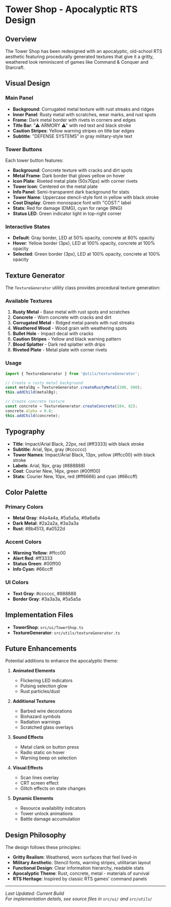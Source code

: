 # Tower Shop - Apocalyptic RTS Design

## Overview

The Tower Shop has been redesigned with an apocalyptic, old-school RTS aesthetic featuring procedurally generated textures that give it a gritty, weathered look reminiscent of games like Command & Conquer and Starcraft.

## Visual Design

### Main Panel

- **Background**: Corrugated metal texture with rust streaks and ridges
- **Inner Panel**: Rusty metal with scratches, wear marks, and rust spots
- **Frame**: Dark metal border with rivets in corners and edges
- **Title Bar**: "⚠ ARMORY ⚠" with red text and black stroke
- **Caution Stripes**: Yellow warning stripes on title bar edges
- **Subtitle**: "DEFENSE SYSTEMS" in gray military-style text

### Tower Buttons

Each tower button features:

- **Background**: Concrete texture with cracks and dirt spots
- **Metal Frame**: Dark border that glows yellow on hover
- **Icon Plate**: Riveted metal plate (50x70px) with corner rivets
- **Tower Icon**: Centered on the metal plate
- **Info Panel**: Semi-transparent dark background for stats
- **Tower Name**: Uppercase stencil-style font in yellow with black stroke
- **Cost Display**: Green monospace font with "COST:" label
- **Stats**: Red for damage (DMG), cyan for range (RNG)
- **Status LED**: Green indicator light in top-right corner

### Interactive States

- **Default**: Gray border, LED at 50% opacity, concrete at 80% opacity
- **Hover**: Yellow border (3px), LED at 100% opacity, concrete at 100% opacity
- **Selected**: Green border (3px), LED at 100% opacity, concrete at 100% opacity

## Texture Generator

The `TextureGenerator` utility class provides procedural texture generation:

### Available Textures

1. **Rusty Metal** - Base metal with rust spots and scratches
2. **Concrete** - Worn concrete with cracks and dirt
3. **Corrugated Metal** - Ridged metal panels with rust streaks
4. **Weathered Wood** - Wood grain with weathering spots
5. **Bullet Hole** - Impact decal with cracks
6. **Caution Stripes** - Yellow and black warning pattern
7. **Blood Splatter** - Dark red splatter with drips
8. **Riveted Plate** - Metal plate with corner rivets

### Usage

```typescript
import { TextureGenerator } from '@utils/textureGenerator';

// Create a rusty metal background
const metalBg = TextureGenerator.createRustyMetal(200, 500);
this.addChild(metalBg);

// Create concrete texture
const concrete = TextureGenerator.createConcrete(184, 82);
concrete.alpha = 0.8;
this.addChild(concrete);
```

## Typography

- **Title**: Impact/Arial Black, 22px, red (#ff3333) with black stroke
- **Subtitle**: Arial, 9px, gray (#cccccc)
- **Tower Names**: Impact/Arial Black, 13px, yellow (#ffcc00) with black stroke
- **Labels**: Arial, 9px, gray (#888888)
- **Cost**: Courier New, 14px, green (#00ff00)
- **Stats**: Courier New, 10px, red (#ff6666) and cyan (#66ccff)

## Color Palette

### Primary Colors

- **Metal Gray**: #4a4a4a, #5a5a5a, #6a6a6a
- **Dark Metal**: #2a2a2a, #3a3a3a
- **Rust**: #8b4513, #a0522d

### Accent Colors

- **Warning Yellow**: #ffcc00
- **Alert Red**: #ff3333
- **Status Green**: #00ff00
- **Info Cyan**: #66ccff

### UI Colors

- **Text Gray**: #cccccc, #888888
- **Border Gray**: #3a3a3a, #5a5a5a

## Implementation Files

- **TowerShop**: `src/ui/TowerShop.ts`
- **TextureGenerator**: `src/utils/textureGenerator.ts`

## Future Enhancements

Potential additions to enhance the apocalyptic theme:

1. **Animated Elements**
   - Flickering LED indicators
   - Pulsing selection glow
   - Rust particles/dust

2. **Additional Textures**
   - Barbed wire decorations
   - Biohazard symbols
   - Radiation warnings
   - Scratched glass overlays

3. **Sound Effects**
   - Metal clank on button press
   - Radio static on hover
   - Warning beep on selection

4. **Visual Effects**
   - Scan lines overlay
   - CRT screen effect
   - Glitch effects on state changes

5. **Dynamic Elements**
   - Resource availability indicators
   - Tower unlock animations
   - Battle damage accumulation

## Design Philosophy

The design follows these principles:

- **Gritty Realism**: Weathered, worn surfaces that feel lived-in
- **Military Aesthetic**: Stencil fonts, warning stripes, utilitarian layout
- **Functional Design**: Clear information hierarchy, readable stats
- **Apocalyptic Theme**: Rust, concrete, metal - materials of survival
- **RTS Heritage**: Inspired by classic RTS games' command panels

---

_Last Updated: Current Build_  
_For implementation details, see source files in `src/ui/` and `src/utils/`_
